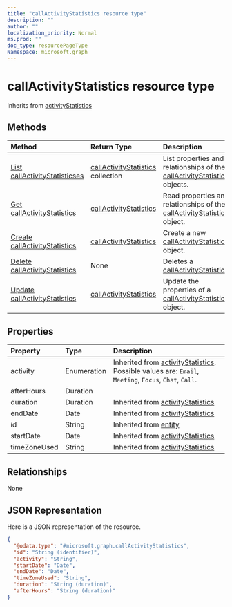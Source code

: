 ```yaml
---
title: "callActivityStatistics resource type"
description: ""
author: ""
localization_priority: Normal
ms.prod: ""
doc_type: resourcePageType
Namespace: microsoft.graph
---
```



# callActivityStatistics resource type




Inherits from [activityStatistics](../resources/activityStatistics.md)

## Methods
|Method|Return Type|Description|
|:---|:---|:---|
|[List callActivityStatisticses](../api/callactivitystatistics-list.md)|[callActivityStatistics](../resources/callActivityStatistics.md) collection|List properties and relationships of the [callActivityStatistics](../resources/callactivitystatistics.md) objects.|
|[Get callActivityStatistics](../api/callactivitystatistics-get.md)|[callActivityStatistics](../resources/callActivityStatistics.md)|Read properties and relationships of the [callActivityStatistics](../resources/callactivitystatistics.md) object.|
|[Create callActivityStatistics](../api/callactivitystatistics-create.md)|[callActivityStatistics](../resources/callActivityStatistics.md)|Create a new [callActivityStatistics](../resources/callactivitystatistics.md) object.|
|[Delete callActivityStatistics](../api/callactivitystatistics-delete.md)|None|Deletes a [callActivityStatistics](../resources/callactivitystatistics.md).|
|[Update callActivityStatistics](../api/callactivitystatistics-update.md)|[callActivityStatistics](../resources/callActivityStatistics.md)|Update the properties of a [callActivityStatistics](../resources/callactivitystatistics.md) object.|

## Properties
|Property|Type|Description|
|:---|:---|:---|
|activity|Enumeration| Inherited from [activityStatistics](../resources/activityStatistics.md). Possible values are: `Email`, `Meeting`, `Focus`, `Chat`, `Call`.|
|afterHours|Duration||
|duration|Duration| Inherited from [activityStatistics](../resources/activityStatistics.md)|
|endDate|Date| Inherited from [activityStatistics](../resources/activityStatistics.md)|
|id|String| Inherited from [entity](../resources/entity.md)|
|startDate|Date| Inherited from [activityStatistics](../resources/activityStatistics.md)|
|timeZoneUsed|String| Inherited from [activityStatistics](../resources/activityStatistics.md)|

## Relationships
None

## JSON Representation
Here is a JSON representation of the resource.
<!-- {
  "blockType": "resource",
  "keyProperty": "id",
  "@odata.type": "microsoft.graph.callActivityStatistics",
  "baseType": "microsoft.graph.activityStatistics",
  "openType": false
}
-->
``` json
{
  "@odata.type": "#microsoft.graph.callActivityStatistics",
  "id": "String (identifier)",
  "activity": "String",
  "startDate": "Date",
  "endDate": "Date",
  "timeZoneUsed": "String",
  "duration": "String (duration)",
  "afterHours": "String (duration)"
}
```

